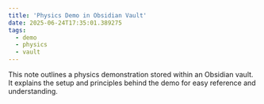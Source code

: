 ```yaml
---
title: 'Physics Demo in Obsidian Vault'
date: 2025-06-24T17:35:01.389275
tags:
  - demo
  - physics
  - vault
---
```


This note outlines a physics demonstration stored within an Obsidian vault. It explains the setup and principles behind the demo for easy reference and understanding.
